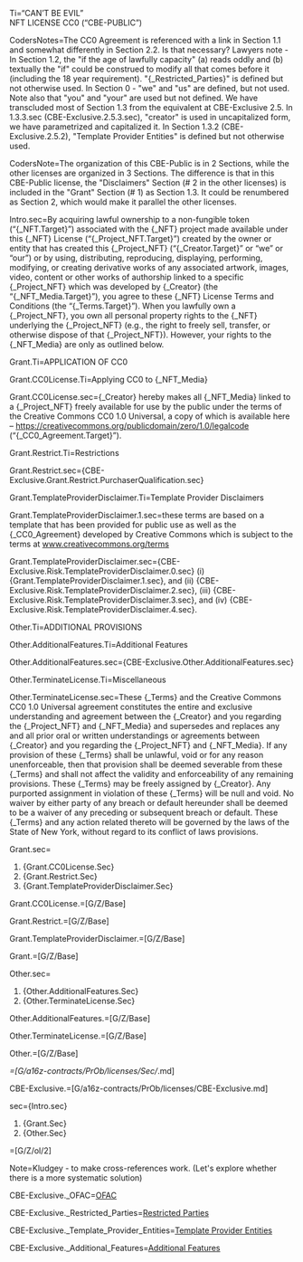 Ti=“CAN’T BE EVIL”<br>NFT LICENSE CC0 (“CBE-PUBLIC”)

CodersNotes=The CC0 Agreement is referenced with a link in Section 1.1 and somewhat differently in Section 2.2.  Is that necessary?  Lawyers note - In Section 1.2, the "if the age of lawfully capacity" (a) reads oddly and (b) textually the "if" could be construed to modify all that comes before it (including the 18 year requirement). "{_Restricted_Parties}" is defined but not otherwise used. In Section 0 - "we" and "us" are defined, but not used. Note also that "you" and "your" are used but not defined. We have transcluded most of Section 1.3 from the equivalent at CBE-Exclusive 2.5. In 1.3.3.sec (CBE-Exclusive.2.5.3.sec), "creator" is used in uncapitalized form, we have parametrized and capitalized it. In Section 1.3.2 (CBE-Exclusive.2.5.2), "Template Provider Entities" is defined but not otherwise used.

CodersNote=The organization of this CBE-Public is in 2 Sections, while the other licenses are organized in 3 Sections. The difference is that in this CBE-Public license, the "Disclaimers" Section (# 2 in the other licenses) is included in the "Grant" Section (# 1) as Section 1.3.  It could be renumbered as Section 2, which would make it parallel the other licenses.  

Intro.sec=By acquiring lawful ownership to a non-fungible token (“{_NFT.Target}”) associated with the {_NFT} project made available under this {_NFT} License (“{_Project_NFT.Target}”) created by the owner or entity that has created this {_Project_NFT} (“{_Creator.Target}” or “we” or “our”) or by using, distributing, reproducing, displaying, performing, modifying, or creating derivative works of any associated artwork, images, video, content or other works of authorship linked to a specific {_Project_NFT} which was developed by {_Creator} (the “{_NFT_Media.Target}”), you agree to these {_NFT} License Terms and Conditions (the “{_Terms.Target}”). When you lawfully own a {_Project_NFT}, you own all personal property rights to the {_NFT} underlying the {_Project_NFT} (e.g., the right to freely sell, transfer, or otherwise dispose of that {_Project_NFT}). However, your rights to the {_NFT_Media} are only as outlined below.

Grant.Ti=APPLICATION OF CC0 

Grant.CC0License.Ti=Applying CC0 to {_NFT_Media}

Grant.CC0License.sec={_Creator} hereby makes all {_NFT_Media} linked to a {_Project_NFT} freely available for use by the public under the terms of the Creative Commons CC0 1.0 Universal, a copy of which is available here – <a href="https://creativecommons.org/publicdomain/zero/1.0/legalcode">https://creativecommons.org/publicdomain/zero/1.0/legalcode</a> (“{_CC0_Agreement.Target}”). 

Grant.Restrict.Ti=Restrictions

Grant.Restrict.sec={CBE-Exclusive.Grant.Restrict.PurchaserQualification.sec}

Grant.TemplateProviderDisclaimer.Ti=Template Provider Disclaimers

Grant.TemplateProviderDisclaimer.1.sec=these terms are based on a template that has been provided for public use as well as the {_CC0_Agreement} developed by Creative Commons which is subject to the terms at <a href="www.creativecommons.org/terms">www.creativecommons.org/terms</a>

Grant.TemplateProviderDisclaimer.sec={CBE-Exclusive.Risk.TemplateProviderDisclaimer.0.sec} (i) {Grant.TemplateProviderDisclaimer.1.sec}, and (ii) {CBE-Exclusive.Risk.TemplateProviderDisclaimer.2.sec}, (iii) {CBE-Exclusive.Risk.TemplateProviderDisclaimer.3.sec}, and (iv) {CBE-Exclusive.Risk.TemplateProviderDisclaimer.4.sec}.

Other.Ti=ADDITIONAL PROVISIONS 

Other.AdditionalFeatures.Ti=Additional Features

Other.AdditionalFeatures.sec={CBE-Exclusive.Other.AdditionalFeatures.sec}

Other.TerminateLicense.Ti=Miscellaneous

Other.TerminateLicense.sec=These {_Terms} and the Creative Commons CC0 1.0 Universal agreement constitutes the entire and exclusive understanding and agreement between the {_Creator} and you regarding the {_Project_NFT} and {_NFT_Media} and supersedes and replaces any and all prior oral or written understandings or agreements between {_Creator} and you regarding the {_Project_NFT} and {_NFT_Media}. If any provision of these {_Terms} shall be unlawful, void or for any reason unenforceable, then that provision shall be deemed severable from these {_Terms} and shall not affect the validity and enforceability of any remaining provisions. These {_Terms} may be freely assigned by {_Creator}. Any purported assignment in violation of these {_Terms} will be null and void. No waiver by either party of any breach or default hereunder shall be deemed to be a waiver of any preceding or subsequent breach or default. These {_Terms} and any action related thereto will be governed by the laws of the State of New York, without regard to its conflict of laws provisions. 

Grant.sec=<ol><li>{Grant.CC0License.Sec}</li><li>{Grant.Restrict.Sec}</li><li>{Grant.TemplateProviderDisclaimer.Sec}</li></ol>

Grant.CC0License.=[G/Z/Base]

Grant.Restrict.=[G/Z/Base]

Grant.TemplateProviderDisclaimer.=[G/Z/Base]

Grant.=[G/Z/Base]

Other.sec=<ol><li>{Other.AdditionalFeatures.Sec}</li><li>{Other.TerminateLicense.Sec}</li></ol>

Other.AdditionalFeatures.=[G/Z/Base]

Other.TerminateLicense.=[G/Z/Base]

Other.=[G/Z/Base]

_=[G/a16z-contracts/PrOb/licenses/Sec/_.md]

CBE-Exclusive.=[G/a16z-contracts/PrOb/licenses/CBE-Exclusive.md]

sec={Intro.sec}<ol><li>{Grant.Sec}</li><li>{Other.Sec}</li></ol>

=[G/Z/ol/2]


Note=Kludgey - to make cross-references work.  (Let's explore whether there is a more systematic solution)

CBE-Exclusive._OFAC=<a href='#CBE-Exclusive._OFAC.Target' class='definedterm'>OFAC</a>

CBE-Exclusive._Restricted_Parties=<a href='#CBE-Exclusive._Restricted_Parties.Target' class='definedterm'>Restricted Parties</a>

CBE-Exclusive._Template_Provider_Entities=<a href='#CBE-Exclusive._Template_Provider_Entities.Target' class='definedterm'>Template Provider Entities</a>

CBE-Exclusive._Additional_Features=<a href='#CBE-Exclusive._Additional_Features.Target' class='definedterm'>Additional Features</a>
